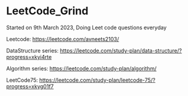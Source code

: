 # LeetCode_Grind
Started on 9th March 2023, Doing Leet code questions everyday

Leetcode: 
https://leetcode.com/avneets2103/

DataStructure series:
https://leetcode.com/study-plan/data-structure/?progress=xkyi4rte

Algorithm series:
https://leetcode.com/study-plan/algorithm/

LeetCode75:
https://leetcode.com/study-plan/leetcode-75/?progress=xkyg01f7
